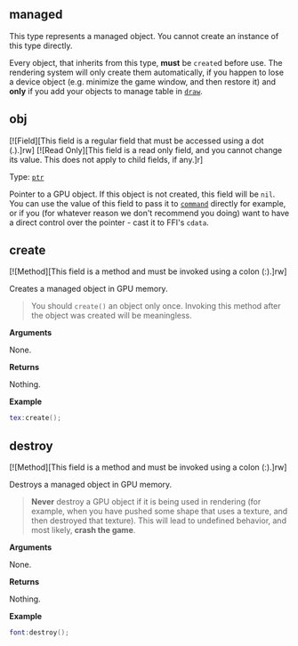 ## managed

This type represents a managed object. You cannot create an instance of this type directly.

Every object, that inherits from this type, **must** be `create`d before use. The rendering system will only create them automatically, if you happen to lose a device object (e.g. minimize the game window, and then restore it) and **only** if you add your objects to manage table in [`draw`](https://lua.fatality.win/draw.html "This table describes the rendering system of the software.").

## obj

[![Field][This field is a regular field that must be accessed using a dot (.).]rw]
[![Read Only][This field is a read only field, and you cannot change its value. This does not apply to child fields, if any.]r]

Type: [`ptr`](https://lua.fatality.win/ptr.html "This type is a literal pointer.")

Pointer to a GPU object. If this object is not created, this field will be `nil`. You can use the value of this field to pass it to [`command`](https://lua.fatality.win/command.html "This type is used to change render command parameters.") directly for example, or if you (for whatever reason we don't recommend you doing) want to have a direct control over the pointer - cast it to FFI's `cdata`.

## create

[![Method][This field is a method and must be invoked using a colon (:).]rw]

Creates a managed object in GPU memory.

> You should `create()` an object only once. Invoking this method after the object was created will be meaningless.

**Arguments**

None.

**Returns**

Nothing.

**Example**

```lua
tex:create();
```

## destroy

[![Method][This field is a method and must be invoked using a colon (:).]rw]

Destroys a managed object in GPU memory.

> **Never** destroy a GPU object if it is being used in rendering (for example, when you have pushed some shape that uses a texture, and then destroyed that texture). This will lead to undefined behavior, and most likely, **crash the game**.

**Arguments**

None.

**Returns**

Nothing.

**Example**

```lua
font:destroy();
```